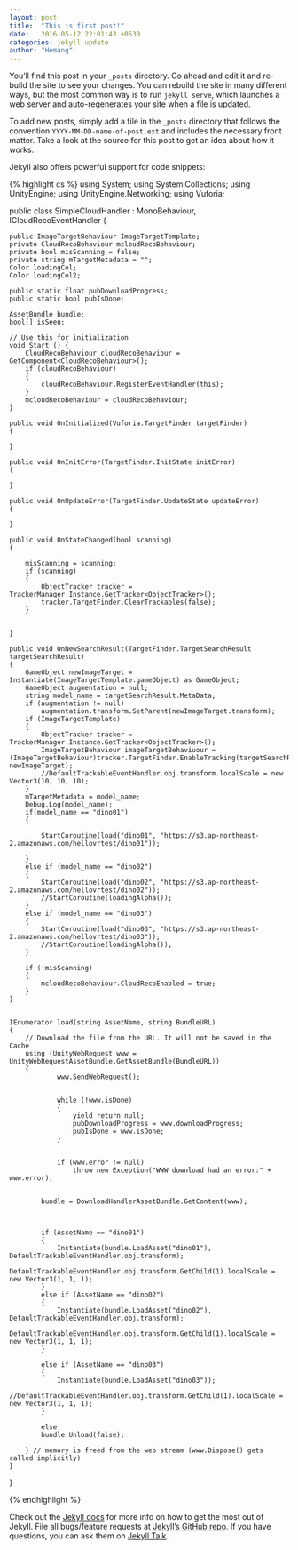 ```yaml
---
layout: post
title:  "This is first post!"
date:   2016-05-12 22:01:43 +0530
categories: jekyll update
author: "Hemang"
---
```

You’ll find this post in your `_posts` directory. Go ahead and edit it and re-build the site to see your changes. You can rebuild the site in many different ways, but the most common way is to run `jekyll serve`, which launches a web server and auto-regenerates your site when a file is updated.

To add new posts, simply add a file in the `_posts` directory that follows the convention `YYYY-MM-DD-name-of-post.ext` and includes the necessary front matter. Take a look at the source for this post to get an idea about how it works.

Jekyll also offers powerful support for code snippets:

{% highlight cs %}
using System;
using System.Collections;
using UnityEngine;
using UnityEngine.Networking;
using Vuforia;

public class SimpleCloudHandler : MonoBehaviour, ICloudRecoEventHandler {

    public ImageTargetBehaviour ImageTargetTemplate;
    private CloudRecoBehaviour mcloudRecoBehaviour;
    private bool misScanning = false;
    private string mTargetMetadata = "";
    Color loadingCol;
    Color loadingCol2;

    public static float pubDownloadProgress;
    public static bool pubIsDone;

    AssetBundle bundle;
    bool[] isSeen;

    // Use this for initialization
    void Start () {
        CloudRecoBehaviour cloudRecoBehaviour = GetComponent<CloudRecoBehaviour>();
        if (cloudRecoBehaviour)
        {
            cloudRecoBehaviour.RegisterEventHandler(this);
        }
        mcloudRecoBehaviour = cloudRecoBehaviour;
	}

    public void OnInitialized(Vuforia.TargetFinder targetFinder)
    {
        
    }

    public void OnInitError(TargetFinder.InitState initError)
    {

    }

    public void OnUpdateError(TargetFinder.UpdateState updateError)
    {

    }

    public void OnStateChanged(bool scanning)
    {
        
        misScanning = scanning;
        if (scanning)
        {
            ObjectTracker tracker = TrackerManager.Instance.GetTracker<ObjectTracker>();
            tracker.TargetFinder.ClearTrackables(false);
        }

        
    }

    public void OnNewSearchResult(TargetFinder.TargetSearchResult targetSearchResult)
    {
        GameObject newImageTarget = Instantiate(ImageTargetTemplate.gameObject) as GameObject;
        GameObject augmentation = null;
        string model_name = targetSearchResult.MetaData;
        if (augmentation != null)
            augmentation.transform.SetParent(newImageTarget.transform);
        if (ImageTargetTemplate)
        {
            ObjectTracker tracker = TrackerManager.Instance.GetTracker<ObjectTracker>();
            ImageTargetBehaviour imageTargetBehaviuour = (ImageTargetBehaviour)tracker.TargetFinder.EnableTracking(targetSearchResult, newImageTarget);
            //DefaultTrackableEventHandler.obj.transform.localScale = new Vector3(10, 10, 10);
        }
        mTargetMetadata = model_name;
        Debug.Log(model_name);
        if(model_name == "dino01")
        {

            StartCoroutine(load("dino01", "https://s3.ap-northeast-2.amazonaws.com/hellovrtest/dino01"));
   
        }
        else if (model_name == "dino02")
        {
            StartCoroutine(load("dino02", "https://s3.ap-northeast-2.amazonaws.com/hellovrtest/dino02"));
            //StartCoroutine(loadingAlpha());
        }
        else if (model_name == "dino03")
        {
            StartCoroutine(load("dino03", "https://s3.ap-northeast-2.amazonaws.com/hellovrtest/dino03"));
            //StartCoroutine(loadingAlpha());
        }

        if (!misScanning)
        {
            mcloudRecoBehaviour.CloudRecoEnabled = true;
        }
    }
    

    IEnumerator load(string AssetName, string BundleURL)
    {
        // Download the file from the URL. It will not be saved in the Cache
        using (UnityWebRequest www = UnityWebRequestAssetBundle.GetAssetBundle(BundleURL))
        {
                www.SendWebRequest();


                while (!www.isDone)
                {
                    yield return null;
                    pubDownloadProgress = www.downloadProgress;
                    pubIsDone = www.isDone;
                }


                if (www.error != null)
                    throw new Exception("WWW download had an error:" + www.error);

                
            bundle = DownloadHandlerAssetBundle.GetContent(www);


            
            if (AssetName == "dino01")
            {
                Instantiate(bundle.LoadAsset("dino01"), DefaultTrackableEventHandler.obj.transform);
                DefaultTrackableEventHandler.obj.transform.GetChild(1).localScale = new Vector3(1, 1, 1);
            }
            else if (AssetName == "dino02")
            {
                Instantiate(bundle.LoadAsset("dino02"), DefaultTrackableEventHandler.obj.transform);
                DefaultTrackableEventHandler.obj.transform.GetChild(1).localScale = new Vector3(1, 1, 1);
            }

            else if (AssetName == "dino03")
            {
                Instantiate(bundle.LoadAsset("dino03"));
                //DefaultTrackableEventHandler.obj.transform.GetChild(1).localScale = new Vector3(1, 1, 1);
            }

            else
            bundle.Unload(false);

        } // memory is freed from the web stream (www.Dispose() gets called implicitly)
    }
}

{% endhighlight %}

Check out the [Jekyll docs][jekyll-docs] for more info on how to get the most out of Jekyll. File all bugs/feature requests at [Jekyll’s GitHub repo][jekyll-gh]. If you have questions, you can ask them on [Jekyll Talk][jekyll-talk].

[jekyll-docs]: http://jekyllrb.com/docs/home
[jekyll-gh]:   https://github.com/jekyll/jekyll
[jekyll-talk]: https://talk.jekyllrb.com/

